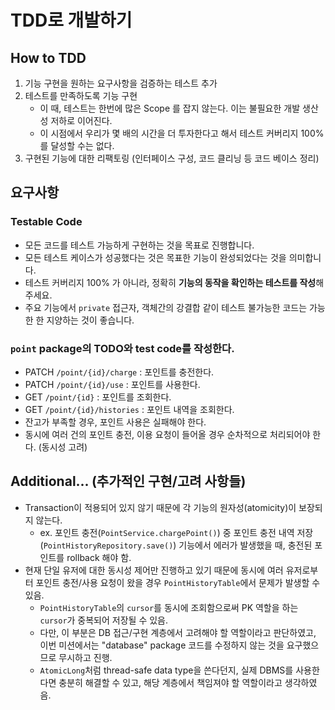 # TDD로 개발하기

## How to TDD

1. 기능 구현을 원하는 요구사항을 검증하는 테스트 추가
2. 테스트를 만족하도록 기능 구현
    - 이 때, 테스트는 한번에 많은 Scope 를 잡지 않는다. 이는 불필요한 개발 생산성 저하로 이어진다.
    - 이 시점에서 우리가 몇 배의 시간을 더 투자한다고 해서 테스트 커버리지 100% 를 달성할 수는 없다.
3. 구현된 기능에 대한 리팩토링 (인터페이스 구성, 코드 클리닝 등 코드 베이스 정리)

## 요구사항

### Testable Code

- 모든 코드를 테스트 가능하게 구현하는 것을 목표로 진행합니다.
- 모든 테스트 케이스가 성공했다는 것은 목표한 기능이 완성되었다는 것을 의미합니다.
- 테스트 커버리지 100% 가 아니라, 정확히 **기능의 동작을 확인하는 테스트를 작성**해 주세요.
- 주요 기능에서 `private` 접근자, 객체간의 강결합 같이 테스트 불가능한 코드는 가능한 한 지양하는 것이 좋습니다.

### `point` package의 TODO와 test code를 작성한다.

- PATCH  `/point/{id}/charge` : 포인트를 충전한다.
- PATCH `/point/{id}/use` : 포인트를 사용한다.
- GET `/point/{id}` : 포인트를 조회한다.
- GET `/point/{id}/histories` : 포인트 내역을 조회한다.
- 잔고가 부족할 경우, 포인트 사용은 실패해야 한다.
- 동시에 여러 건의 포인트 충전, 이용 요청이 들어올 경우 순차적으로 처리되어야 한다. (동시성 고려)

## Additional... (추가적인 구현/고려 사항들)

- Transaction이 적용되어 있지 않기 때문에 각 기능의 원자성(atomicity)이 보장되지 않는다.
  - ex. 포인트 충전(`PointService.chargePoint()`) 중 포인트 충전 내역 저장(`PointHistoryRepository.save()`) 기능에서 에러가 발생했을 때, 충전된 포인트를 rollback 해야 함.
- 현재 단일 유저에 대한 동시성 제어만 진행하고 있기 때문에 동시에 여러 유저로부터 포인트 충전/사용 요청이 왔을 경우 `PointHistoryTable`에서 문제가 발생할 수 있음.
  - `PointHistoryTable`의 `cursor`를 동시에 조회함으로써 PK 역할을 하는 `cursor`가 중복되어 저장될 수 있음.
  - 다만, 이 부분은 DB 접근/구현 계층에서 고려해야 할 역할이라고 판단하였고, 이번 미션에서는 "database" package 코드를 수정하지 않는 것을 요구했으므로 무시하고 진행.
  - `AtomicLong`처럼 thread-safe data type을 쓴다던지, 실제 DBMS를 사용한다면 충분히 해결할 수 있고, 해당 계층에서 책임져야 할 역할이라고 생각하였음.
